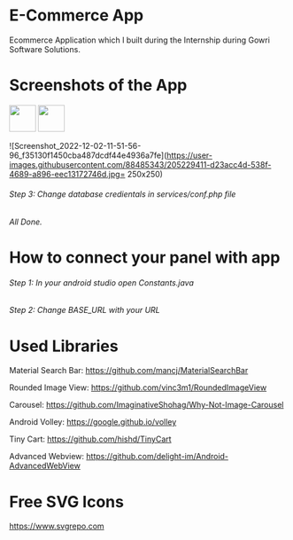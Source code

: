 # E-Commerce App
Ecommerce Application which I built during the Internship during Gowri Software Solutions.

# Screenshots of the App


<img src="https://user-images.githubusercontent.com/88485343/205230747-a81dd1fa-8e7b-4655-9020-91940974d990.jpg" width="48">


<img src="https://user-images.githubusercontent.com/88485343/205229363-4ac75a51-8467-40c3-9a67-f98bb6e69873.jpg" width="48">


![Screenshot_2022-12-02-11-51-56-96_f35130f1450cba487dcdf44e4936a7fe](https://user-images.githubusercontent.com/88485343/205229411-d23acc4d-538f-4689-a896-eec13172746d.jpg= 250x250)


###### Step 3: Change database credientals in services/conf.php file

###### All Done.

# How to connect your panel with app

###### Step 1: In your android studio open Constants.java

###### Step 2: Change BASE_URL with your URL

# Used Libraries

Material Search Bar:
https://github.com/mancj/MaterialSearchBar

Rounded Image View:
https://github.com/vinc3m1/RoundedImageView

Carousel:
https://github.com/ImaginativeShohag/Why-Not-Image-Carousel

Android Volley:
https://google.github.io/volley

Tiny Cart:
https://github.com/hishd/TinyCart

Advanced Webview:
https://github.com/delight-im/Android-AdvancedWebView

# Free SVG Icons
https://www.svgrepo.com

